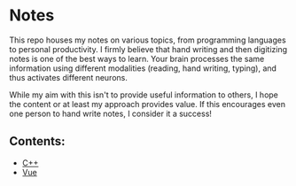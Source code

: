 # Notes
This repo houses my notes on various topics, from programming languages to personal productivity.
I firmly believe that hand writing and then digitizing notes is one of the best ways to learn. Your
brain processes the same information using different modalities (reading, hand writing, typing), 
and thus activates different neurons. 

While my aim with this isn't to provide useful information to others, I hope the content or at least my
approach provides value. If this encourages even one person to hand write notes, I consider it a success!

## Contents:
- [C++](https://github.com/jakeEspinosa/notes/tree/main/cpp)
- [Vue](https://github.com/jakeEspinosa/notes/tree/main/vue)

